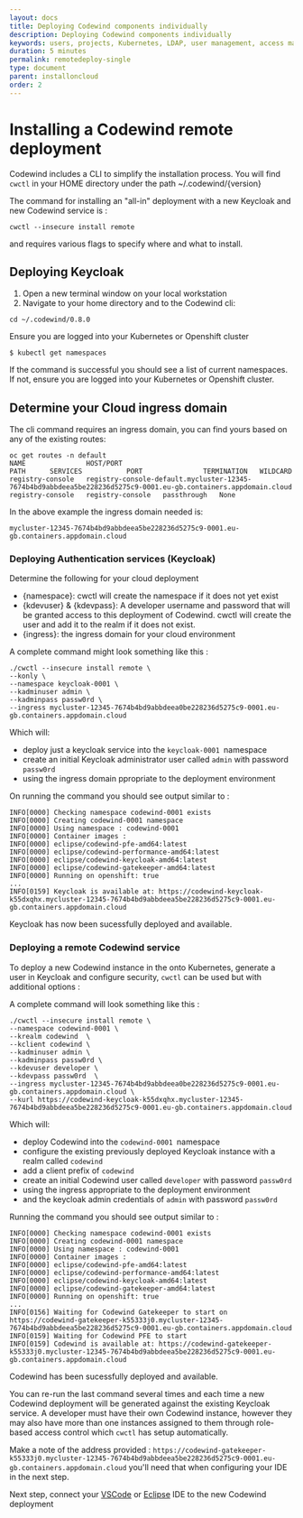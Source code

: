 ```yaml
---
layout: docs
title: Deploying Codewind components individually
description: Deploying Codewind components individually
keywords: users, projects, Kubernetes, LDAP, user management, access management, login, deployment, pod, security, securing cloud connection, remote deployment of Codewind
duration: 5 minutes
permalink: remotedeploy-single
type: document
parent: installoncloud
order: 2
---
```


# Installing a Codewind remote deployment

Codewind includes a CLI to simplify the installation process. You will find `cwctl` in your HOME directory under the path ~/.codewind/{version}

The command for installing an "all-in" deployment with a new Keycloak and new Codewind service is :

`cwctl --insecure install remote` 

and requires various flags to specify where and what to install.

## Deploying Keycloak 

1.  Open a new terminal window on your local workstation
2.  Navigate to your home directory and to the Codewind cli:

```
cd ~/.codewind/0.8.0
```

Ensure you are logged into your Kubernetes or Openshift cluster

```
$ kubectl get namespaces
```

If the command is successful you should see a list of current namespaces.  If not,  ensure you are logged into your Kubernetes or Openshift cluster.

## Determine your Cloud ingress domain

The cli command requires an ingress domain,  you can find yours based on any of the existing routes:

```
oc get routes -n default
NAME               HOST/PORT                                                                                                          PATH      SERVICES           PORT               TERMINATION   WILDCARD
registry-console   registry-console-default.mycluster-12345-7674b4bd9abbdeea5be228236d5275c9-0001.eu-gb.containers.appdomain.cloud             registry-console   registry-console   passthrough   None
```

In the above example the ingress domain needed is:

```
mycluster-12345-7674b4bd9abbdeea5be228236d5275c9-0001.eu-gb.containers.appdomain.cloud
```

### Deploying Authentication services (Keycloak)

Determine the following for your cloud deployment

* {namespace}: cwctl will create the namespace if it does not yet exist
* {kdevuser} & {kdevpass}: A developer username and password that will be granted access to this deployment of Codewind. cwctl will create the user and add it to the realm if it does not exist.
* {ingress}: the ingress domain for your cloud environment

A complete command might look something like this :

```
./cwctl --insecure install remote \
--konly \
--namespace keycloak-0001 \
--kadminuser admin \
--kadminpass passw0rd \
--ingress mycluster-12345-7674b4bd9abbdeea0be228236d5275c9-0001.eu-gb.containers.appdomain.cloud
```

Which will:

* deploy just a keycloak service into the `keycloak-0001 `namespace
* create an initial Keycloak administrator user called `admin` with password `passw0rd`
* using the ingress domain ppropriate to the deployment environment

On running the command you should see output similar to :

```
INFO[0000] Checking namespace codewind-0001 exists
INFO[0000] Creating codewind-0001 namespace
INFO[0000] Using namespace : codewind-0001
INFO[0000] Container images :
INFO[0000] eclipse/codewind-pfe-amd64:latest
INFO[0000] eclipse/codewind-performance-amd64:latest
INFO[0000] eclipse/codewind-keycloak-amd64:latest
INFO[0000] eclipse/codewind-gatekeeper-amd64:latest
INFO[0000] Running on openshift: true
...
INFO[0159] Keycloak is available at: https://codewind-keycloak-k55dxqhx.mycluster-12345-7674b4bd9abbdeea5be228236d5275c9-0001.eu-gb.containers.appdomain.cloud
```

Keycloak has now been sucessfully deployed and available.

### Deploying a remote Codewind service

To deploy a new Codewind instance in the onto Kubernetes, generate a user in Keycloak and configure security,  `cwctl` can be used but with additional options :

A complete command will look something like this :

```
./cwctl --insecure install remote \
--namespace codewind-0001 \
--krealm codewind  \
--kclient codewind \
--kadminuser admin \
--kadminpass passw0rd \
--kdevuser developer \
--kdevpass passw0rd  \
--ingress mycluster-12345-7674b4bd9abbdeea0be228236d5275c9-0001.eu-gb.containers.appdomain.cloud \
--kurl https://codewind-keycloak-k55dxqhx.mycluster-12345-7674b4bd9abbdeea5be228236d5275c9-0001.eu-gb.containers.appdomain.cloud
```

Which will:

* deploy Codewind into the `codewind-0001 `namespace
* configure the existing previously deployed Keycloak instance with a realm called `codewind`
* add a client prefix of `codewind`
* create an initial Codewind user called `developer` with password `passw0rd`
* using the ingress appropriate to the deployment environment
* and the keycloak admin credentials of `admin` with password `passw0rd`

Running the command you should see output similar to :

```
INFO[0000] Checking namespace codewind-0001 exists
INFO[0000] Creating codewind-0001 namespace
INFO[0000] Using namespace : codewind-0001
INFO[0000] Container images :
INFO[0000] eclipse/codewind-pfe-amd64:latest
INFO[0000] eclipse/codewind-performance-amd64:latest
INFO[0000] eclipse/codewind-keycloak-amd64:latest
INFO[0000] eclipse/codewind-gatekeeper-amd64:latest
INFO[0000] Running on openshift: true
...
INFO[0156] Waiting for Codewind Gatekeeper to start on https://codewind-gatekeeper-k55333j0.mycluster-12345-7674b4bd9abbdeea5be228236d5275c9-0001.eu-gb.containers.appdomain.cloud
INFO[0159] Waiting for Codewind PFE to start
INFO[0159] Codewind is available at: https://codewind-gatekeeper-k55333j0.mycluster-12345-7674b4bd9abbdeea5be228236d5275c9-0001.eu-gb.containers.appdomain.cloud
```

Codewind has been sucessfully deployed and available.

You can re-run the last command several times and each time a new Codewind deployment will be generated against the existing Keycloak service. A developer must have their own Codewind instance,  however they may also have more than one instances assigned to them through role-based access control which `cwctl` has setup automatically.

Make a note of the address provided : `https://codewind-gatekeeper-k55333j0.mycluster-12345-7674b4bd9abbdeea5be228236d5275c9-0001.eu-gb.containers.appdomain.cloud`   you'll need that when configuring your IDE in the next step.

Next step, connect your [VSCode](remotedeploy-vscode.html) or [Eclipse](remotedeploy-eclipse.html) IDE to the new Codewind deployment
